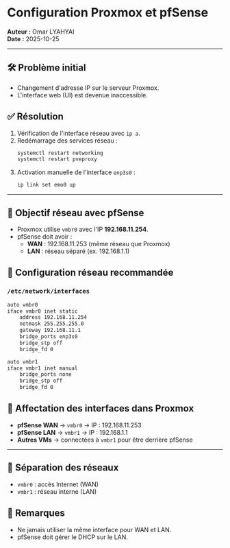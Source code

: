 
# Configuration Proxmox et pfSense

**Auteur :** Omar LYAHYAI  
**Date :** 2025-10-25

---

## 🛠️ Problème initial
- Changement d'adresse IP sur le serveur Proxmox.
- L'interface web (UI) est devenue inaccessible.

## ✅ Résolution
1. Vérification de l'interface réseau avec `ip a`.
2. Redémarrage des services réseau :
   ```bash
   systemctl restart networking
   systemctl restart pveproxy
   ```
3. Activation manuelle de l'interface `enp3s0` :
   ```bash
   ip link set emo0 up
   ```

---

## 🔧 Objectif réseau avec pfSense
- Proxmox utilise `vmbr0` avec l'IP **192.168.11.254**.
- pfSense doit avoir :
  - **WAN** : 192.168.11.253 (même réseau que Proxmox)
  - **LAN** : réseau séparé (ex. 192.168.1.1)

## 🧱 Configuration réseau recommandée

### `/etc/network/interfaces`
```bash
auto vmbr0
iface vmbr0 inet static
    address 192.168.11.254
    netmask 255.255.255.0
    gateway 192.168.11.1
    bridge_ports enp3s0
    bridge_stp off
    bridge_fd 0

auto vmbr1
iface vmbr1 inet manual
    bridge_ports none
    bridge_stp off
    bridge_fd 0
```

## 🧠 Affectation des interfaces dans Proxmox
- **pfSense WAN** → `vmbr0` → IP : 192.168.11.253
- **pfSense LAN** → `vmbr1` → IP : 192.168.1.1
- **Autres VMs** → connectées à `vmbr1` pour être derrière pfSense

---

## 🔐 Séparation des réseaux
- `vmbr0` : accès Internet (WAN)
- `vmbr1` : réseau interne (LAN)

## 📌 Remarques
- Ne jamais utiliser la même interface pour WAN et LAN.
- pfSense doit gérer le DHCP sur le LAN.

